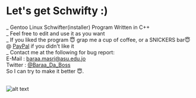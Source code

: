 # Let's get Schwifty :)
_ Gentoo Linux Schwifter(installer) Program Written in C++ <br>
_ Feel free to edit and use it as you want<br>
_ If you liked the program 😇 grap me a cup of coffee, or a SNICKERS bar😇 @ [PayPal](https://www.paypal.me/baraamasri) if you didn't like it<br>
_ Contact me at the following for bug report: <br>
E-Mail : baraa.masri@asu.edu.jo <br>
Twitter : [@Baraa_Da_Boss](https://twitter.com/Baraa_Da_Boss) <br>
So I can try to make it better 😇.<br> <br>

   ![alt text](http://t12.deviantart.net/5ZBYlti-t3YKKctBO7oDayAQPQg=/fit-in/700x350/filters:fixed_height(100,100):origin()/pre01/5cb6/th/pre/i/2015/290/b/4/you_gotta_get_schwifty__by_zombiegirl01-d9dfzme.png)
